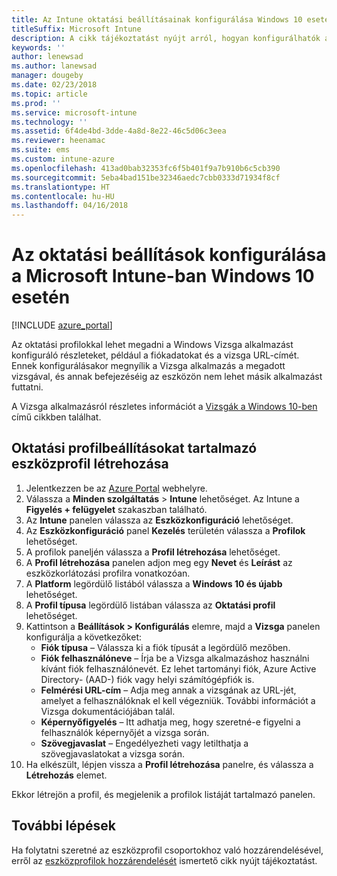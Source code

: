 ```yaml
---
title: Az Intune oktatási beállításainak konfigurálása Windows 10 esetén
titleSuffix: Microsoft Intune
description: A cikk tájékoztatást nyújt arról, hogyan konfigurálhatók a felügyelt eszközökön a Windows 10-es oktatási beállítások az Intune-nal.
keywords: ''
author: lenewsad
ms.author: lanewsad
manager: dougeby
ms.date: 02/23/2018
ms.topic: article
ms.prod: ''
ms.service: microsoft-intune
ms.technology: ''
ms.assetid: 6f4de4bd-3dde-4a8d-8e22-46c5d06c3eea
ms.reviewer: heenamac
ms.suite: ems
ms.custom: intune-azure
ms.openlocfilehash: 413ad0bab32353fc6f5b401f9a7b910b6c5cb390
ms.sourcegitcommit: 5eba4bad151be32346aedc7cbb0333d71934f8cf
ms.translationtype: HT
ms.contentlocale: hu-HU
ms.lasthandoff: 04/16/2018
---
```

# <a name="how-to-configure-windows-10-education-settings-in-microsoft-intune"></a>Az oktatási beállítások konfigurálása a Microsoft Intune-ban Windows 10 esetén

[!INCLUDE [azure_portal](./includes/azure_portal.md)]

Az oktatási profilokkal lehet megadni a Windows Vizsga alkalmazást konfiguráló részleteket, például a fiókadatokat és a vizsga URL-címét. Ennek konfigurálásakor megnyílik a Vizsga alkalmazás a megadott vizsgával, és annak befejezéséig az eszközön nem lehet másik alkalmazást futtatni.

A Vizsga alkalmazásról részletes információt a [Vizsgák a Windows 10-ben](https://docs.microsoft.com/education/windows/take-tests-in-windows-10) című cikkben találhat.

## <a name="create-a-device-profile-containing-education-profile-settings"></a>Oktatási profilbeállításokat tartalmazó eszközprofil létrehozása

1. Jelentkezzen be az [Azure Portal](https://portal.azure.com) webhelyre.
2. Válassza a **Minden szolgáltatás** > **Intune** lehetőséget. Az Intune a **Figyelés + felügyelet** szakaszban található.
3. Az **Intune** panelen válassza az **Eszközkonfiguráció** lehetőséget.
2. Az **Eszközkonfiguráció** panel **Kezelés** területén válassza a **Profilok** lehetőséget.
3. A profilok paneljén válassza a **Profil létrehozása** lehetőséget.
4. A **Profil létrehozása** panelen adjon meg egy **Nevet** és **Leírást** az eszközkorlátozási profilra vonatkozóan.
5. A **Platform** legördülő listából válassza a **Windows 10 és újabb** lehetőséget.
6. A **Profil típusa** legördülő listában válassza az **Oktatási profil** lehetőséget. 
7. Kattintson a **Beállítások > Konfigurálás** elemre, majd a **Vizsga** panelen konfigurálja a következőket:
    - **Fiók típusa** – Válassza ki a fiók típusát a legördülő mezőben.
    - **Fiók felhasználóneve** – Írja be a Vizsga alkalmazáshoz használni kívánt fiók felhasználónevét. Ez lehet tartományi fiók, Azure Active Directory- (AAD-) fiók vagy helyi számítógépfiók is.
    - **Felmérési URL-cím** – Adja meg annak a vizsgának az URL-jét, amelyet a felhasználóknak el kell végezniük. További információt a Vizsga dokumentációjában talál.
    - **Képernyőfigyelés** – Itt adhatja meg, hogy szeretné-e figyelni a felhasználók képernyőjét a vizsga során.
    - **Szövegjavaslat** – Engedélyezheti vagy letilthatja a szövegjavaslatokat a vizsga során.
8. Ha elkészült, lépjen vissza a **Profil létrehozása** panelre, és válassza a **Létrehozás** elemet.

Ekkor létrejön a profil, és megjelenik a profilok listáját tartalmazó panelen.

## <a name="next-steps"></a>További lépések

Ha folytatni szeretné az eszközprofil csoportokhoz való hozzárendelésével, erről az [eszközprofilok hozzárendelését](device-profile-assign.md) ismertető cikk nyújt tájékoztatást.



